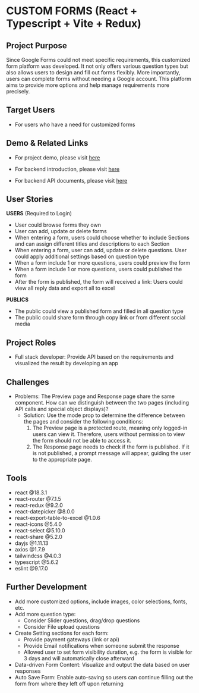 # CUSTOM FORMS (React + Typescript + Vite + Redux)

## Project Purpose

Since Google Forms could not meet specific requirements, this customized form platform was developed. It not only offers various question types but also allows users to design and fill out forms flexibly. More importantly, users can complete forms without needing a Google account. This platform aims to provide more options and help manage requirements more precisely.

## Target Users

- For users who have a need for customized forms

## Demo & Related Links

- For project demo, please visit [here](https://customform-frontend.vercel.app/)

- For backend introduction, please visit [here](https://github.com/tonia83731/customform-backend)

- For backend API documents, please visit [here](https://github.com/tonia83731/customform-backend-docs/tree/main)

## User Stories

**USERS** (Required to Login)

- User could browse forms they own
- User can add, update or delete forms
- When entering a form, users could choose whether to include Sections and can assign different titles and descriptions to each Section
- When entering a form, user can add, update or delete questions. User could apply additional settings based on question type
- When a form include 1 or more questions, users could preview the form
- When a form include 1 or more questions, users could published the form
- After the form is published, the form will received a link: Users could view all reply data and export all to excel

**PUBLICS**

- The public could view a published form and filled in all question type
- The public could share form through copy link or from different social media

## Project Roles

- Full stack developer: Provide API based on the requirements and visualized the result by developing an app

## Challenges

- Problems: The Preview page and Response page share the same component. How can we distinguish between the two pages (including API calls and special object displays)?
  - Solution: Use the mode prop to determine the difference between the pages and consider the following conditions:
    1. The Preview page is a protected route, meaning only logged-in users can view it. Therefore, users without permission to view the form should not be able to access it.
    2. The Response page needs to check if the form is published. If it is not published, a prompt message will appear, guiding the user to the appropriate page.

## Tools

- react @18.3.1
- react-router @7.1.5
- react-redux @9.2.0
- react-datepicker @8.0.0
- react-export-table-to-excel @1.0.6
- react-icons @5.4.0
- react-select @5.10.0
- react-share @5.2.0
- dayjs @1.11.13
- axios @1.7.9
- tailwindcss @4.0.3
- typescript @5.6.2
- eslint @9.17.0

## Further Development

- Add more customized options, include images, color selections, fonts, etc.
- Add more question type:
  - Consider Slider questions, drag/drop questions
  - Consider File upload questions
- Create Setting sections for each form:
  - Provide payment gateways (link or api)
  - Provide Email notifications when someone submit the response
  - Allowed user to set form visibility duration, e.g. the form is visible for 3 days and will automatically close afterward
- Data-driven Form Content: Visualize and output the data based on user responses
- Auto Save Form: Enable auto-saving so users can continue filling out the form from where they left off upon returning
